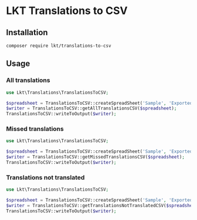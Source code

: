 # LKT Translations to CSV

## Installation

```shell
composer require lkt/translations-to-csv
```

## Usage

### All translations

```php
use Lkt\Translations\TranslationsToCSV;

$spreadsheet = TranslationsToCSV::createSpreadSheet('Sample', 'Exported sample');
$writer = TranslationsToCSV::getAllTranslationsCSV($spreadsheet);
TranslationsToCSV::writeToOutput($writer);
```

### Missed translations

```php
use Lkt\Translations\TranslationsToCSV;

$spreadsheet = TranslationsToCSV::createSpreadSheet('Sample', 'Exported sample');
$writer = TranslationsToCSV::getMissedTranslationsCSV($spreadsheet);
TranslationsToCSV::writeToOutput($writer);
```

### Translations not translated

```php
use Lkt\Translations\TranslationsToCSV;

$spreadsheet = TranslationsToCSV::createSpreadSheet('Sample', 'Exported sample');
$writer = TranslationsToCSV::getTranslationsNotTranslatedCSV($spreadsheet);
TranslationsToCSV::writeToOutput($writer);
```
